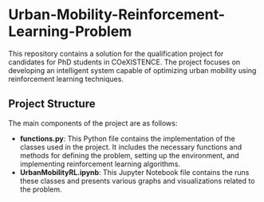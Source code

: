 # Urban-Mobility-Reinforcement-Learning-Problem

This repository contains a solution for the qualification project for candidates for PhD students in COeXISTENCE. The project focuses on developing an intelligent system capable of optimizing urban mobility using reinforcement learning techniques.


## Project Structure
The main components of the project are as follows:

* **functions.py**: This Python file contains the implementation of the classes used in the project. It includes the necessary functions and methods for defining the problem, setting up the environment, and implementing reinforcement learning algorithms.
* **UrbanMobilityRL.ipynb**: This Jupyter Notebook file contains the runs these classes and presents various graphs and visualizations related to the problem.

